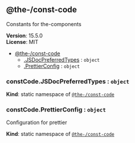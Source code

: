 <!--- Code generated by @the-/script-doc. DO NOT EDIT. -->

<a name="module_@the-/const-code"></a>

## @the-/const-code
Constants for the-components

**Version**: 15.5.0  
**License**: MIT  

* [@the-/const-code](#module_@the-/const-code)
    * [.JSDocPreferredTypes](#module_@the-/const-code.JSDocPreferredTypes) : <code>object</code>
    * [.PrettierConfig](#module_@the-/const-code.PrettierConfig) : <code>object</code>

<a name="module_@the-/const-code.JSDocPreferredTypes"></a>

### constCode.JSDocPreferredTypes : <code>object</code>
**Kind**: static namespace of [<code>@the-/const-code</code>](#module_@the-/const-code)  
<a name="module_@the-/const-code.PrettierConfig"></a>

### constCode.PrettierConfig : <code>object</code>
Configuration for prettier

**Kind**: static namespace of [<code>@the-/const-code</code>](#module_@the-/const-code)  
